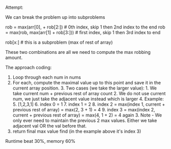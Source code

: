 Attempt:

We can break the problem up into subproblems

rob = max(arr[0], + rob[2:])   # 0th index, skip 1 then 2nd index to the end
rob = max(rob, max(arr[1] + rob[3:]))  # first index, skip 1 then 3rd index to end

rob[x:]  # this is a subproblem (max of rest of array)

These two combinations are all we need to compute the max robbing amount.

The approach coding:

1. Loop through each num in nums
2. For each, compute the maximal value up to this point and save it in the current array position.
    3. Two cases (we take the larger value):
        1. We take current num + previous rest of array count
        2. We do not use current num, we just take the adjacent value instead which is larger
    4. Example:
        5. [1,2,3,1]
        6. index 0 = 1
        7. index 1 = 2
        8. index 2 = max(index 1, current + previous rest of array) = max(2, 3 + 1) = 4
        9. index 3 = max(index 2, current + previous rest of array) = max(4, 1 + 2) = 4 again
    3. Note - We only ever need to maintain the previous 2 max values. Either we take adjacent val OR the val before
       that.
4. return final max value find (in the example above it's index 3)

Runtime beat 30%, memory 60%